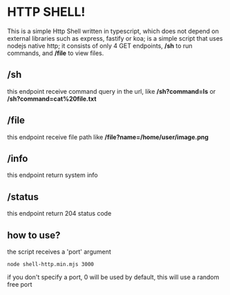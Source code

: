 # HTTP SHELL!

This is a simple Http Shell written in typescript, which does not depend on external libraries such as express, fastify or koa; is a simple script that uses nodejs native http; it consists of only 4 GET endpoints, **/sh** to run commands, and **/file** to view files.

## /sh

this endpoint receive command query in the url, like **/sh?command=ls** or **/sh?command=cat%20file.txt**

## /file

this endpoint receive file path like **/file?name=/home/user/image.png**

## /info

this endpoint return system info

## /status

this endpoint return 204 status code

## how to use?

the script receives a 'port' argument

`node shell-http.min.mjs 3000`

if you don't specify a port, 0 will be used by default, this will use a random free port
